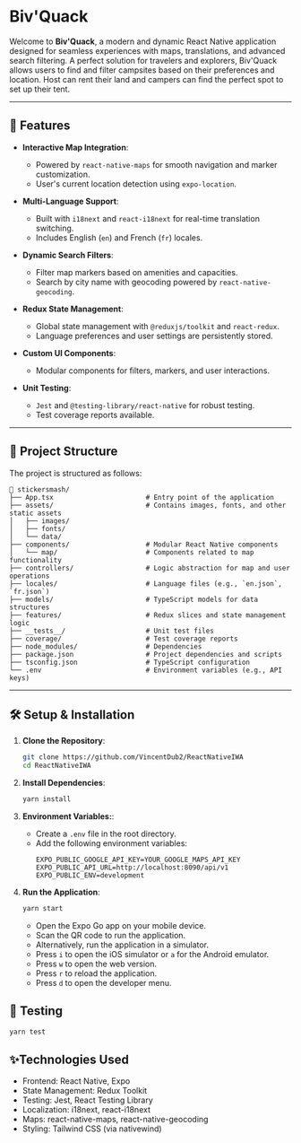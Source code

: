 # Biv'Quack

Welcome to **Biv'Quack**, a modern and dynamic React Native application designed for seamless experiences with maps, translations, and advanced search filtering.
A perfect solution for travelers and explorers, Biv'Quack allows users to find and filter campsites based on their preferences and location.
Host can rent their land and campers can find the perfect spot to set up their tent.

---

## 🚀 Features

- **Interactive Map Integration**:
    - Powered by `react-native-maps` for smooth navigation and marker customization.
    - User's current location detection using `expo-location`.

- **Multi-Language Support**:
    - Built with `i18next` and `react-i18next` for real-time translation switching.
    - Includes English (`en`) and French (`fr`) locales.

- **Dynamic Search Filters**:
    - Filter map markers based on amenities and capacities.
    - Search by city name with geocoding powered by `react-native-geocoding`.

- **Redux State Management**:
    - Global state management with `@reduxjs/toolkit` and `react-redux`.
    - Language preferences and user settings are persistently stored.

- **Custom UI Components**:
    - Modular components for filters, markers, and user interactions.

- **Unit Testing**:
    - `Jest` and `@testing-library/react-native` for robust testing.
    - Test coverage reports available.

---

## 📁 Project Structure

The project is structured as follows:
```
📁 stickersmash/
├── App.tsx                       # Entry point of the application
├── assets/                       # Contains images, fonts, and other static assets
│   ├── images/
│   ├── fonts/
│   └── data/
├── components/                   # Modular React Native components
│   └── map/                      # Components related to map functionality
├── controllers/                  # Logic abstraction for map and user operations
├── locales/                      # Language files (e.g., `en.json`, `fr.json`)
├── models/                       # TypeScript models for data structures
├── features/                     # Redux slices and state management logic
├── __tests__/                    # Unit test files
├── coverage/                     # Test coverage reports
├── node_modules/                 # Dependencies
├── package.json                  # Project dependencies and scripts
├── tsconfig.json                 # TypeScript configuration
└── .env                          # Environment variables (e.g., API keys)
   ```
---
## 🛠️ Setup & Installation

1. **Clone the Repository**:
   ```bash
   git clone https://github.com/VincentDub2/ReactNativeIWA
   cd ReactNativeIWA
    ```
2. **Install Dependencies**:
    ```bash
    yarn install
     ```
3. **Environment Variables:**:
    - Create a `.env` file in the root directory.
    - Add the following environment variables:
        ```env
        EXPO_PUBLIC_GOOGLE_API_KEY=YOUR_GOOGLE_MAPS_API_KEY
        EXPO_PUBLIC_API_URL=http://localhost:8090/api/v1
        EXPO_PUBLIC_ENV=development

        ```
      
4. **Run the Application**:
   ```bash
   yarn start
   ```
    - Open the Expo Go app on your mobile device.
    - Scan the QR code to run the application.
    - Alternatively, run the application in a simulator.
    - Press `i` to open the iOS simulator or `a` for the Android emulator.
    - Press `w` to open the web version.
    - Press `r` to reload the application.
    - Press `d` to open the developer menu.
   
## 🧪 Testing

```bash    
yarn test 
```

## ✨Technologies Used
	
-	Frontend: React Native, Expo
-	State Management: Redux Toolkit
-	Testing: Jest, React Testing Library
-	Localization: i18next, react-i18next
-	Maps: react-native-maps, react-native-geocoding
-	Styling: Tailwind CSS (via nativewind)
